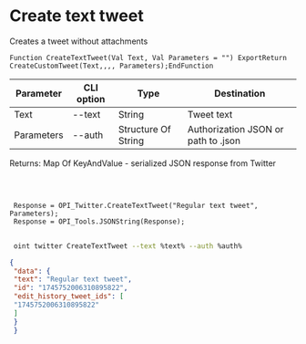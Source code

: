 ﻿---
sidebar_position: 1
---

# Create text tweet
 Creates a tweet without attachments



`Function CreateTextTweet(Val Text, Val Parameters = "") ExportReturn CreateCustomTweet(Text,,,, Parameters);EndFunction`

 | Parameter | CLI option | Type | Destination |
 |-|-|-|-|
 | Text | --text | String | Tweet text |
 | Parameters | --auth | Structure Of String | Authorization JSON or path to .json |

 
 Returns: Map Of KeyAndValue - serialized JSON response from Twitter

<br/>




```bsl title="Code example"
 
 Response = OPI_Twitter.CreateTextTweet("Regular text tweet", Parameters);
 Response = OPI_Tools.JSONString(Response);
```
	


```sh title="CLI command example"
 
 oint twitter CreateTextTweet --text %text% --auth %auth%

```

```json title="Result"
{
 "data": {
 "text": "Regular text tweet",
 "id": "1745752006310895822",
 "edit_history_tweet_ids": [
 "1745752006310895822"
 ]
 }
 }
```
